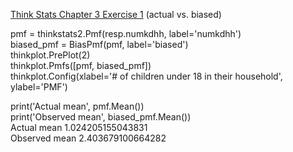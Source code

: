 [Think Stats Chapter 3 Exercise 1](http://greenteapress.com/thinkstats2/html/thinkstats2004.html#toc31) (actual vs. biased)

pmf = thinkstats2.Pmf(resp.numkdhh, label='numkdhh')  
biased_pmf = BiasPmf(pmf, label='biased')  
thinkplot.PrePlot(2)  
thinkplot.Pmfs([pmf, biased_pmf])  
thinkplot.Config(xlabel='# of children under 18 in their household', ylabel='PMF')  

print('Actual mean', pmf.Mean())  
print('Observed mean', biased_pmf.Mean())  
Actual mean 1.024205155043831  
Observed mean 2.403679100664282  
